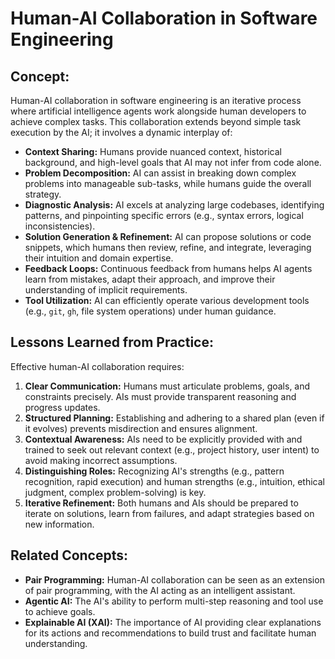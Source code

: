 # Human-AI Collaboration in Software Engineering

## Concept:

Human-AI collaboration in software engineering is an iterative process where artificial intelligence agents work alongside human developers to achieve complex tasks. This collaboration extends beyond simple task execution by the AI; it involves a dynamic interplay of:

*   **Context Sharing:** Humans provide nuanced context, historical background, and high-level goals that AI may not infer from code alone.
*   **Problem Decomposition:** AI can assist in breaking down complex problems into manageable sub-tasks, while humans guide the overall strategy.
*   **Diagnostic Analysis:** AI excels at analyzing large codebases, identifying patterns, and pinpointing specific errors (e.g., syntax errors, logical inconsistencies).
*   **Solution Generation & Refinement:** AI can propose solutions or code snippets, which humans then review, refine, and integrate, leveraging their intuition and domain expertise.
*   **Feedback Loops:** Continuous feedback from humans helps AI agents learn from mistakes, adapt their approach, and improve their understanding of implicit requirements.
*   **Tool Utilization:** AI can efficiently operate various development tools (e.g., `git`, `gh`, file system operations) under human guidance.

## Lessons Learned from Practice:

Effective human-AI collaboration requires:

1.  **Clear Communication:** Humans must articulate problems, goals, and constraints precisely. AIs must provide transparent reasoning and progress updates.
2.  **Structured Planning:** Establishing and adhering to a shared plan (even if it evolves) prevents misdirection and ensures alignment.
3.  **Contextual Awareness:** AIs need to be explicitly provided with and trained to seek out relevant context (e.g., project history, user intent) to avoid making incorrect assumptions.
4.  **Distinguishing Roles:** Recognizing AI's strengths (e.g., pattern recognition, rapid execution) and human strengths (e.g., intuition, ethical judgment, complex problem-solving) is key.
5.  **Iterative Refinement:** Both humans and AIs should be prepared to iterate on solutions, learn from failures, and adapt strategies based on new information.

## Related Concepts:

*   **Pair Programming:** Human-AI collaboration can be seen as an extension of pair programming, with the AI acting as an intelligent assistant.
*   **Agentic AI:** The AI's ability to perform multi-step reasoning and tool use to achieve goals.
*   **Explainable AI (XAI):** The importance of AI providing clear explanations for its actions and recommendations to build trust and facilitate human understanding.
